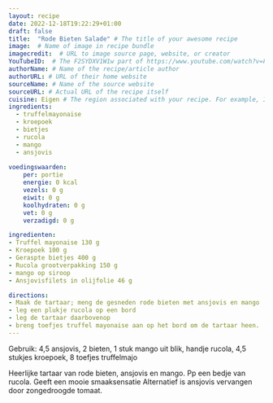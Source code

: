 ```yaml
---
layout: recipe
date: 2022-12-18T19:22:29+01:00
draft: false
title:  "Rode Bieten Salade" # The title of your awesome recipe
image:  # Name of image in recipe bundle
imagecredit:  # URL to image source page, website, or creator
YouTubeID:  # The F2SYDXV1W1w part of https://www.youtube.com/watch?v=F2SYDXV1W1w
authorName: # Name of the recipe/article author
authorURL: # URL of their home website
sourceName: # Name of the source website
sourceURL: # Actual URL of the recipe itself
cuisine: Eigen # The region associated with your recipe. For example, Italiaans, Mediterraans", or Eigen.
ingredients:
  - truffelmayonaise
  - kroepoek
  - bietjes
  - rucola
  - mango
  - ansjovis
  
voedingswaarden:
    per: portie
    energie: 0 kcal
    vezels: 0 g
    eiwit: 0 g
    koolhydraten: 0 g
    vet: 0 g
    verzadigd: 0 g

ingredienten:
- Truffel mayonaise 130 g
- Kroepoek 100 g
- Geraspte bietjes 400 g
- Rucola grootverpakking 150 g
- mango op siroop
- Ansjovisfilets in olijfolie 46 g

directions:
- Maak de tartaar; meng de gesneden rode bieten met ansjovis en mango
- leg een plukje rucola op een bord
- leg de tartaar daarbovenop
- breng toefjes truffel mayonaise aan op het bord om de tartaar heen.
---
```

Gebruik: 
4,5 ansjovis, 2 bieten, 1 stuk mango uit blik, handje rucola, 4,5 stukjes kroepoek, 8 toefjes truffelmajo

Heerlijke tartaar van rode bieten, ansjovis en mango. Pp een bedje van rucola.
Geeft een mooie smaaksensatie 
Alternatief is ansjovis vervangen door zongedroogde tomaat.
